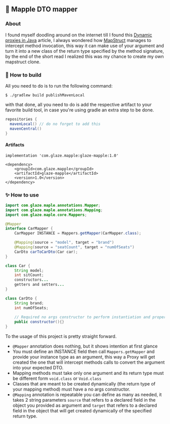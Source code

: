 ## 🍁 Mapple DTO mapper

### About
I found myself doodling around on the internet till I found this [Dynamic proxies in Java](https://www.baeldung.com/java-dynamic-proxies)
article, I always wondered how [MapStruct](https://mapstruct.org/) manages to intercept
method invocation, this way it can make use of your argument and turn it into a new class of
the return type specified by the method signature, by the end of the short read I
realized this was my chance to create my own mapstruct clone.

### 🧰 How to build
All you need to do is to run the following command:
```
$ ./gradlew build publishMavenLocal
```
with that done, all you need to do is add the respective artifact to your favorite
build tool, in case you're using gradle an extra step to be done.
```gradle
repositories {
  mavenLocal() // do no forget to add this
  mavenCentral()
}
```
#### Artifacts
```
implementation 'com.glaze.mapple:glaze-mapple:1.0'
```
```
<dependency>
    <groupId>com.glaze.mapple</groupId>
    <artifactId>glaze-mapple</artifactId>
    <version>1.0</version>
</dependency>
```

### ✨ How to use
```java
import com.glaze.maple.annotations.Mapper;
import com.glaze.maple.annotations.Mapping;
import com.glaze.maple.core.Mappers;

@Mapper
interface CarMapper {
    CarMapper INSTANCE = Mappers.getMapper(CarMapper.class);

    @Mapping(source = "model", target = "brand")
    @Mapping(source = "seatCount", target = "numOfSeats")
    CarDto carToCarDto(Car car);
}

class Car {
    String model;
    int sitCount;
    constructors...
    getters and setters...
}

class CarDto {
    String brand;
    int numOfSeats;
    
    // Required no args constructor to perform instantiation and property assignment
    public constructor(){}
}
```
To the usage of this project is pretty straight forward.
- `@Mapper` annotation does nothing, but it shows intention at first glance
- You must define an INSTANCE field then call `Mappers.getMapper` and provide your
  instance type as an argument, this way a Proxy will get created the one that will
  intercept methods calls to convert the argument into your expected DTO.
- Mapping methods must take only one argument and its return type must be
  different form `void.class` or `Void.class`
- Classes that are meant to be created dynamically (the return type of your mapping method) must
  have a no args constructor.
- `@Mapping` annotation is repeatable you can define as many as needed, it takes
  2 string parameters `source` that refers to a declared field in the object you provided
  as argument and `target` that refers to a declared field in the object that will get created dynamically of
  the specified return type.
